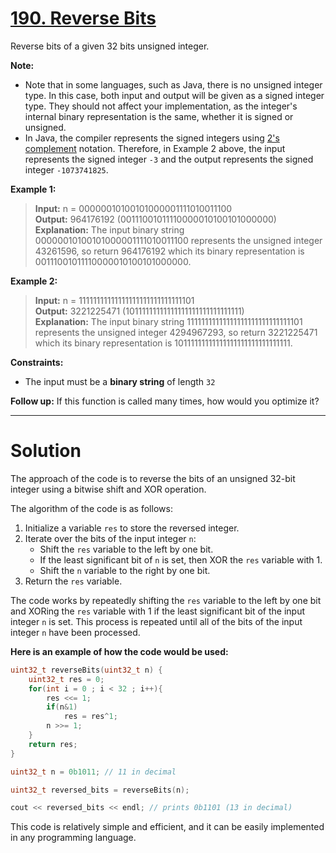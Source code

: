 # [190. Reverse Bits](https://leetcode.com/problems/reverse-bits/)

Reverse bits of a given 32 bits unsigned integer.

**Note:**

- Note that in some languages, such as Java, there is no unsigned integer type. In this case, both input and output will be given as a signed integer type. They should not affect your implementation, as the integer's internal binary representation is the same, whether it is signed or unsigned.
- In Java, the compiler represents the signed integers using [2's complement](https://en.wikipedia.org/wiki/Two%27s_complement) notation. Therefore, in Example 2 above, the input represents the signed integer `-3` and the output represents the signed integer `-1073741825`.
 

**Example 1:**

> **Input:** n = 00000010100101000001111010011100<br>
**Output:**    964176192 (00111001011110000010100101000000)<br>
**Explanation:** The input binary string 00000010100101000001111010011100 represents the unsigned integer 43261596, so return 964176192 which its binary representation is 00111001011110000010100101000000.

**Example 2:**

> **Input:** n = 11111111111111111111111111111101<br>
**Output:**   3221225471 (10111111111111111111111111111111)<br>
**Explanation:** The input binary string 11111111111111111111111111111101 represents the unsigned integer 4294967293, so return 3221225471 which its binary representation is 10111111111111111111111111111111.
 

**Constraints:**

- The input must be a **binary string** of length `32`
 

**Follow up:** If this function is called many times, how would you optimize it?

---
# Solution

The approach of the code is to reverse the bits of an unsigned 32-bit integer using a bitwise shift and XOR operation.

The algorithm of the code is as follows:

1. Initialize a variable `res` to store the reversed integer.
2. Iterate over the bits of the input integer `n`:
    * Shift the `res` variable to the left by one bit.
    * If the least significant bit of `n` is set, then XOR the `res` variable with 1.
    * Shift the `n` variable to the right by one bit.
3. Return the `res` variable.

The code works by repeatedly shifting the `res` variable to the left by one bit and XORing the `res` variable with 1 if the least significant bit of the input integer `n` is set. This process is repeated until all of the bits of the input integer `n` have been processed.

**Here is an example of how the code would be used:**
```cpp
uint32_t reverseBits(uint32_t n) {
    uint32_t res = 0;
    for(int i = 0 ; i < 32 ; i++){
        res <<= 1;
        if(n&1)
            res = res^1;
        n >>= 1;
    }
    return res;
}
```


```c++
uint32_t n = 0b1011; // 11 in decimal

uint32_t reversed_bits = reverseBits(n);

cout << reversed_bits << endl; // prints 0b1101 (13 in decimal)
```

This code is relatively simple and efficient, and it can be easily implemented in any programming language.
